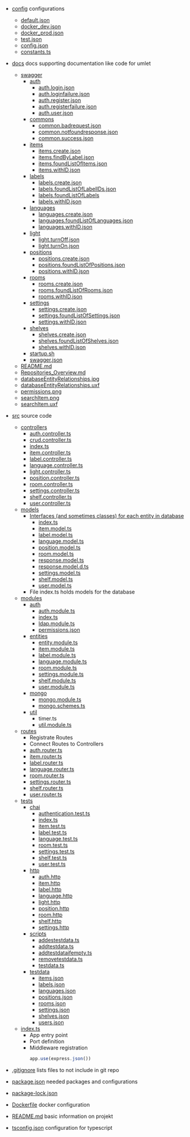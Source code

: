 * [config](https://github.com/PBL-Pick-By-Light/BE-Backend/tree/main/config) configurations
  * [default.json](https://github.com/PBL-Pick-By-Light/BE-Backend/tree/main/config/default.json)
  * [docker_dev.json](https://github.com/PBL-Pick-By-Light/BE-Backend/tree/main/config/docker_dev.json)
  * [docker_prod.json](https://github.com/PBL-Pick-By-Light/BE-Backend/tree/main/config/docker_prod.json)
  * [test.json](https://github.com/PBL-Pick-By-Light/BE-Backend/tree/main/config/test.json)
  * [config.json](https://github.com/PBL-Pick-By-Light/BE-Backend/blob/development/src/config/config.json)
  * [constants.ts](https://github.com/PBL-Pick-By-Light/BE-Backend/blob/development/src/config/constants.ts)
* [docs](https://github.com/PBL-Pick-By-Light/BE-Backend/tree/main/docs) docs supporting documentation like code for umlet
  * [swagger](https://github.com/PBL-Pick-By-Light/BE-Backend/tree/main/docs/swagger)
    * [auth](https://github.com/PBL-Pick-By-Light/BE-Backend/tree/main/docs/swagger/auth)
      * [auth.login.json](https://github.com/PBL-Pick-By-Light/BE-Backend/tree/main/docs/swagger/auth/auth.login.json)
      * [auth.loginfailure.json](https://github.com/PBL-Pick-By-Light/BE-Backend/tree/main/docs/swagger/auth/auth.loginfailure.json)
      * [auth.register.json](https://github.com/PBL-Pick-By-Light/BE-Backend/tree/main/docs/swagger/auth/auth.register.json)
      * [auth.registerfailure.json](https://github.com/PBL-Pick-By-Light/BE-Backend/tree/main/docs/swagger/auth/auth.registerfailure.json)
      * [auth.user.json](https://github.com/PBL-Pick-By-Light/BE-Backend/tree/main/docs/swagger/auth/auth.user.json)
    * [commons](https://github.com/PBL-Pick-By-Light/BE-Backend/tree/main/docs/swagger/commons)
      * [common.badrequest.json](https://github.com/PBL-Pick-By-Light/BE-Backend/tree/main/docs/swagger/commons/common.badrequest.json)
      * [common.notfoundresponse.json](https://github.com/PBL-Pick-By-Light/BE-Backend/tree/main/docs/swagger/commons/common.notfoundresponse.json)
      * [common.success.json](https://github.com/PBL-Pick-By-Light/BE-Backend/tree/main/docs/swagger/commons/common.success.json)
    * [items](https://github.com/PBL-Pick-By-Light/BE-Backend/tree/main/docs/swagger/items)
      * [items.create.json](https://github.com/PBL-Pick-By-Light/BE-Backend/tree/main/docs/swagger/items/items.create.json)
      * [items.findByLabel.json](https://github.com/PBL-Pick-By-Light/BE-Backend/tree/main/docs/swagger/items/items.findByLabel.json)
      * [items.foundListOfItems.json](https://github.com/PBL-Pick-By-Light/BE-Backend/tree/main/docs/swagger/items/items.foundListOfItems.json)
      * [items.withID.json](https://github.com/PBL-Pick-By-Light/BE-Backend/tree/main/docs/swagger/items/items.withID.json)
    * [labels](https://github.com/PBL-Pick-By-Light/BE-Backend/tree/main/docs/swagger/labels)
      * [labels.create.json](https://github.com/PBL-Pick-By-Light/BE-Backend/tree/main/docs/swagger/labels/labels.create.json)
      * [labels.foundListOfLabelIDs.json](https://github.com/PBL-Pick-By-Light/BE-Backend/tree/main/docs/swagger/labels/labels.foundListOfLabelIDs.json)
      * [labels.foundListOfLabels](https://github.com/PBL-Pick-By-Light/BE-Backend/tree/main/docs/swagger/labels/labels.foundListOfLabels)
      * [labels.withID.json](https://github.com/PBL-Pick-By-Light/BE-Backend/tree/main/docs/swagger/labels/labels.withID.json)
    * [languages](https://github.com/PBL-Pick-By-Light/BE-Backend/tree/main/docs/swagger/languages)
      * [languages.create.json](https://github.com/PBL-Pick-By-Light/BE-Backend/tree/main/docs/swagger/languages/languages.create.json)
      * [languages.foundListOfLanguages.json](https://github.com/PBL-Pick-By-Light/BE-Backend/tree/main/docs/swagger/languages/languages.foundListOfLanguages.json)
      * [languages.withID.json](https://github.com/PBL-Pick-By-Light/BE-Backend/tree/main/docs/swagger/languages/languages.withID.json)
    * [light](https://github.com/PBL-Pick-By-Light/BE-Backend/tree/main/docs/swagger/light)
      * [light.turnOff.json](https://github.com/PBL-Pick-By-Light/BE-Backend/tree/main/docs/swagger/light/light.turnOff.json)
      * [light.turnOn.json](https://github.com/PBL-Pick-By-Light/BE-Backend/tree/main/docs/swagger/light/light.turnOn.json)
    * [positions](https://github.com/PBL-Pick-By-Light/BE-Backend/tree/main/docs/swagger/positions)
      * [positions.create.json](https://github.com/PBL-Pick-By-Light/BE-Backend/tree/main/docs/swagger/positions/positions.create.json)
      * [positions.foundListOfPositions.json](https://github.com/PBL-Pick-By-Light/BE-Backend/tree/main/docs/swagger/positions/positions.foundListOfPositions.json)
      * [positions.withID.json](https://github.com/PBL-Pick-By-Light/BE-Backend/tree/main/docs/swagger/positions/positions.withID.json)
    * [rooms](https://github.com/PBL-Pick-By-Light/BE-Backend/tree/main/docs/swagger/rooms)
      * [rooms.create.json](https://github.com/PBL-Pick-By-Light/BE-Backend/tree/main/docs/swagger/rooms/rooms.create.json)
      * [rooms.foundListOfRooms.json](https://github.com/PBL-Pick-By-Light/BE-Backend/tree/main/docs/swagger/rooms/rooms.foundListOfRooms.json)
      * [rooms.withID.json](https://github.com/PBL-Pick-By-Light/BE-Backend/tree/main/docs/swagger/rooms/rooms.withID.json)
    * [settings](https://github.com/PBL-Pick-By-Light/BE-Backend/tree/main/docs/swagger/settings)
      * [settings.create.json](https://github.com/PBL-Pick-By-Light/BE-Backend/tree/main/docs/swagger/settings/settings.create.json)
      * [settings.foundListOfSettings.json](https://github.com/PBL-Pick-By-Light/BE-Backend/tree/main/docs/swagger/settings/settings.foundListOfSettings.json)
      * [settings.withID.json](https://github.com/PBL-Pick-By-Light/BE-Backend/tree/main/docs/swagger/settings/settings.withID.json) 
    * [shelves](https://github.com/PBL-Pick-By-Light/BE-Backend/tree/main/docs/swagger/shelves)
      * [shelves.create.json](https://github.com/PBL-Pick-By-Light/BE-Backend/tree/main/docs/swagger/shelves/shelves.create.json)
      * [shelves.foundListOfShelves.json](https://github.com/PBL-Pick-By-Light/BE-Backend/tree/main/docs/swagger/shelves/shelves.foundListOfShelves.json)
      * [shelves.withID.json](https://github.com/PBL-Pick-By-Light/BE-Backend/tree/main/docs/swagger/shelves/shelves.withID.json)
    * [startup.sh](https://github.com/PBL-Pick-By-Light/BE-Backend/tree/main/docs/swagger/startup.sh)
    * [swagger.json](https://github.com/PBL-Pick-By-Light/BE-Backend/tree/main/docs/swagger/swagger.json)
  * [README.md](https://github.com/PBL-Pick-By-Light/BE-Backend/blob/development/docs/README.md)
  * [Repositories_Overview.md](https://github.com/PBL-Pick-By-Light/BE-Backend/blob/development/docs/Repositories_Overview.md)
  * [databaseEntityRelationships.jpg](https://github.com/PBL-Pick-By-Light/BE-Backend/blob/development/docs/databaseEntityRelationships.jpg)
  * [databaseEntityRelationships.uxf](https://github.com/PBL-Pick-By-Light/BE-Backend/tree/main/docs/wiki/images/databaseEntityRelationships.uxf)
  * [permissions.png](https://github.com/PBL-Pick-By-Light/BE-Backend/blob/development/docs/permissions.png)
  * [searchItem.png](https://github.com/PBL-Pick-By-Light/BE-Backend/blob/development/docs/searchItem.png)
  * [searchItem.uxf](https://github.com/PBL-Pick-By-Light/BE-Backend/tree/main/docs/wiki/images/searchItem.uxf)
* [src](https://github.com/PBL-Pick-By-Light/BE-Backend/tree/main/src) source code
  
  * [controllers](https://github.com/PBL-Pick-By-Light/BE-Backend/tree/main/src/controllers)
      * [auth.controller.ts](https://github.com/PBL-Pick-By-Light/BE-Backend/blob/development/src/controllers/auth.controller.ts)
      * [crud.controller.ts](https://github.com/PBL-Pick-By-Light/BE-Backend/blob/development/src/controllers/crud.controller.ts)
      * [index.ts](https://github.com/PBL-Pick-By-Light/BE-Backend/blob/development/src/controllers/index.ts)
      * [item.controller.ts](https://github.com/PBL-Pick-By-Light/BE-Backend/blob/development/src/controllers/item.controller.ts)
      * [label.controller.ts](https://github.com/PBL-Pick-By-Light/BE-Backend/blob/development/src/controllers/label.controller.ts)
      * [language.controller.ts](https://github.com/PBL-Pick-By-Light/BE-Backend/blob/development/src/controllers/language.controller.ts)
      * [light.controller.ts](https://github.com/PBL-Pick-By-Light/BE-Backend/blob/development/src/controllers/light.controller.ts)
      * [position.controller.ts](https://github.com/PBL-Pick-By-Light/BE-Backend/blob/development/src/controllers/position.controller.ts)
      * [room.controller.ts](https://github.com/PBL-Pick-By-Light/BE-Backend/blob/development/src/controllers/room.controller.ts)
      * [settings.controller.ts](https://github.com/PBL-Pick-By-Light/BE-Backend/blob/development/src/controllers/settings.controller.ts)
      * [shelf.controller.ts](https://github.com/PBL-Pick-By-Light/BE-Backend/blob/development/src/controllers/shelf.controller.ts)
      * [user.controller.ts](https://github.com/PBL-Pick-By-Light/BE-Backend/blob/development/src/controllers/user.controller.ts)
  * [models](https://github.com/PBL-Pick-By-Light/BE-Backend/tree/main/src/models)
      * [Interfaces (and sometimes classes) for each entity in database](https://github.com/PBL-Pick-By-Light/BE-Backend/blob/development/src/models)
          * [index.ts](https://github.com/PBL-Pick-By-Light/BE-Backend/blob/development/models/index.ts)
          * [item.model.ts](https://github.com/PBL-Pick-By-Light/BE-Backend/blob/development/src/models/item.model.ts)
          * [label.model.ts](https://github.com/PBL-Pick-By-Light/BE-Backend/blob/development/src/models/label.model.ts)
          * [language.model.ts](https://github.com/PBL-Pick-By-Light/BE-Backend/blob/development/src/models/language.model.ts)
          * [position.model.ts](https://github.com/PBL-Pick-By-Light/BE-Backend/blob/development/src/models/position.model.ts)
          * [room.model.ts](https://github.com/PBL-Pick-By-Light/BE-Backend/blob/development/src/models/room.model.ts) 
          * [response.model.ts](https://github.com/PBL-Pick-By-Light/BE-Backend/blob/development/src/models/response.model.ts)
          * [response.model.d.ts](https://github.com/PBL-Pick-By-Light/BE-Backend/blob/development/src/models/response.model.d.ts)
          * [settings.model.ts](https://github.com/PBL-Pick-By-Light/BE-Backend/blob/development/src/models/settings.model.ts)
          * [shelf.model.ts](https://github.com/PBL-Pick-By-Light/BE-Backend/blob/development/src/models/room.model.ts)
          * [user.model.ts](https://github.com/PBL-Pick-By-Light/BE-Backend/blob/development/src/models/user.model.ts)
      * File index.ts holds models for the database
  * [modules](https://github.com/PBL-Pick-By-Light/BE-Backend/tree/main/src/modules)
      * [auth](https://github.com/PBL-Pick-By-Light/BE-Backend/tree/main/src/modules/auth)
        * [auth.module.ts](https://github.com/PBL-Pick-By-Light/BE-Backend/blob/development/src/modules/auth/auth.module.ts)
        * [index.ts](https://github.com/PBL-Pick-By-Light/BE-Backend/blob/development/src/modules/auth/index.ts)
        * [ldap.module.ts](https://github.com/PBL-Pick-By-Light/BE-Backend/blob/development/src/modules/auth/ldap.module.ts)
        * [permissions.json](https://github.com/PBL-Pick-By-Light/BE-Backend/blob/development/src/modules/auth/permissions.json)
      * [entities](https://github.com/PBL-Pick-By-Light/BE-Backend/tree/main/src/modules/entities)
        * [entity.module.ts](https://github.com/PBL-Pick-By-Light/BE-Backend/blob/development/src/modules/entities/entity.module.ts)
        * [item.module.ts](https://github.com/PBL-Pick-By-Light/BE-Backend/blob/development/src/modules/entities/item.module.ts)
        * [label.module.ts](https://github.com/PBL-Pick-By-Light/BE-Backend/blob/development/src/modules/entities/label.module.ts)
        * [language.module.ts](https://github.com/PBL-Pick-By-Light/BE-Backend/blob/development/src/modules/entities/language.module.ts)
        * [room.module.ts](https://github.com/PBL-Pick-By-Light/BE-Backend/blob/development/src/modules/entities/room.module.ts)
        * [settings.module.ts](https://github.com/PBL-Pick-By-Light/BE-Backend/blob/development/src/modules/entities/settings.module.ts)
        * [shelf.module.ts](https://github.com/PBL-Pick-By-Light/BE-Backend/blob/development/src/modules/entities/shelf.module.ts)
        * [user.module.ts](https://github.com/PBL-Pick-By-Light/BE-Backend/blob/development/src/modules/entities/user.module.ts)
      * [mongo](https://github.com/PBL-Pick-By-Light/BE-Backend/tree/main/src/modules/mongo)
        * [mongo.module.ts](https://github.com/PBL-Pick-By-Light/BE-Backend/blob/development/src/modules/mongo/mongo.module.ts)
        * [mongo.schemes.ts](https://github.com/PBL-Pick-By-Light/BE-Backend/blob/development/src/modules/mongo/mongo.schemes.ts)
      * [util](https://github.com/PBL-Pick-By-Light/BE-Backend/tree/main/src/modules/util)
        * timer.ts
        * [util.module.ts](https://github.com/PBL-Pick-By-Light/BE-Backend/blob/development/src/modules/util/util.module.ts)
  * [routes](https://github.com/PBL-Pick-By-Light/BE-Backend/tree/main/src/routes)
      * Registrate Routes
      * Connect Routes to Controllers
      * [auth.router.ts](https://github.com/PBL-Pick-By-Light/BE-Backend/blob/development/src/routes/auth.router.ts)
      * [item.router.ts](https://github.com/PBL-Pick-By-Light/BE-Backend/blob/development/src/routes/item.router.ts)
      * [label.router.ts](https://github.com/PBL-Pick-By-Light/BE-Backend/blob/development/src/routes/label.router.ts)
      * [language.router.ts](https://github.com/PBL-Pick-By-Light/BE-Backend/blob/development/src/routes/language.router.ts)
      * [room.router.ts](https://github.com/PBL-Pick-By-Light/BE-Backend/blob/development/src/routes/room.router.ts)
      * [settings.router.ts](https://github.com/PBL-Pick-By-Light/BE-Backend/blob/development/src/routes/settings.router.ts)
      * [shelf.router.ts](https://github.com/PBL-Pick-By-Light/BE-Backend/blob/development/src/routes/shelf.router.ts)
      * [user.router.ts](https://github.com/PBL-Pick-By-Light/BE-Backend/blob/development/src/routes/user.router.ts)
  * [tests](https://github.com/PBL-Pick-By-Light/BE-Backend/tree/main/src/tests)
      * [chai](https://github.com/PBL-Pick-By-Light/BE-Backend/tree/main/src/tests/chai)
        * [authentication.test.ts](https://github.com/PBL-Pick-By-Light/BE-Backend/tree/main/src/tests/chai/authentication.test.ts)
        * [index.ts](https://github.com/PBL-Pick-By-Light/BE-Backend/blob/development/src/tests/chai/index.ts)
        * [item.test.ts](https://github.com/PBL-Pick-By-Light/BE-Backend/blob/development/src/tests/chai/item.test.ts)
        * [label.test.ts](https://github.com/PBL-Pick-By-Light/BE-Backend/blob/development/src/tests/chai/label.test.ts)
        * [language.test.ts](https://github.com/PBL-Pick-By-Light/BE-Backend/blob/development/src/tests/chai/language.test.ts)
        * [room.test.ts](https://github.com/PBL-Pick-By-Light/BE-Backend/blob/development/src/tests/chai/room.test.ts)
        * [settings.test.ts](https://github.com/PBL-Pick-By-Light/BE-Backend/blob/development/src/tests/chai/settings.test.ts)
        * [shelf.test.ts](https://github.com/PBL-Pick-By-Light/BE-Backend/blob/development/src/tests/chai/shelf.test.ts)
        * [user.test.ts](https://github.com/PBL-Pick-By-Light/BE-Backend/blob/development/src/tests/chai/user.test.ts)
      * [http](https://github.com/PBL-Pick-By-Light/BE-Backend/tree/main/src/tests/http)
        * [auth.http](https://github.com/PBL-Pick-By-Light/BE-Backend/blob/development/src/tests/http/auth.http)
        * [item.http](https://github.com/PBL-Pick-By-Light/BE-Backend/blob/development/src/tests/http/item.http)
        * [label.http](https://github.com/PBL-Pick-By-Light/BE-Backend/blob/development/src/tests/http/label.http)
        * [language.http](https://github.com/PBL-Pick-By-Light/BE-Backend/blob/development/src/tests/http/language.http)
        * [light.http](https://github.com/PBL-Pick-By-Light/BE-Backend/blob/development/src/tests/http/light.http)
        * [position.http](https://github.com/PBL-Pick-By-Light/BE-Backend/blob/development/src/tests/http/position.http)
        * [room.http](https://github.com/PBL-Pick-By-Light/BE-Backend/blob/development/src/tests/http/room.http)
        * [shelf.http](https://github.com/PBL-Pick-By-Light/BE-Backend/blob/development/src/tests/http/shelf.http)
        * [settings.http](https://github.com/PBL-Pick-By-Light/BE-Backend/blob/development/src/tests/http/settings.http)
      * [scripts](https://github.com/PBL-Pick-By-Light/BE-Backend/tree/main/src/tests/scripts)
        * [addestestdata.ts](https://github.com/PBL-Pick-By-Light/BE-Backend/blob/development/src/tests/scripts/addestestdata.ts)
        * [addtestdata.ts](https://github.com/PBL-Pick-By-Light/BE-Backend/blob/development/src/tests/scripts/addtestdata.ts)
        * [addtestdataifempty.ts](https://github.com/PBL-Pick-By-Light/BE-Backend/blob/development/src/tests/scripts/addtestdataifempty.ts)
        * [removetestdata.ts](https://github.com/PBL-Pick-By-Light/BE-Backend/blob/development/src/tests/scripts/removetestdata.ts)
        * [testdata.ts](https://github.com/PBL-Pick-By-Light/BE-Backend/blob/development/src/tests/scripts/testdata.ts)
      * [testdata](https://github.com/PBL-Pick-By-Light/BE-Backend/tree/main/src/tests/testdata)
        * [items.json](https://github.com/PBL-Pick-By-Light/BE-Backend/tree/main/src/tests/testdata/items.json)
        * [labels.json](https://github.com/PBL-Pick-By-Light/BE-Backend/tree/main/src/tests/testdata/labels.json)
        * [languages.json](https://github.com/PBL-Pick-By-Light/BE-Backend/tree/main/src/tests/testdata/languages.json)
        * [positions.json](https://github.com/PBL-Pick-By-Light/BE-Backend/tree/main/src/tests/testdata/positions.json)
        * [rooms.json](https://github.com/PBL-Pick-By-Light/BE-Backend/tree/main/src/tests/testdata/rooms.json)
        * [settings.json](https://github.com/PBL-Pick-By-Light/BE-Backend/tree/main/src/tests/testdata/settings.json)
        * [shelves.json](https://github.com/PBL-Pick-By-Light/BE-Backend/tree/main/src/tests/testdata/shelves.json)
        * [users.json](https://github.com/PBL-Pick-By-Light/BE-Backend/tree/main/src/tests/testdata/users.json)
  * [index.ts](https://github.com/PBL-Pick-By-Light/BE-Backend/blob/development/src/index.ts)
      * App entry point
      * Port definition
      * Middleware registration
         ```ts
         app.use(express.json())
         ```

* [.gitignore](https://github.com/PBL-Pick-By-Light/BE-Backend/tree/main/.gitignore) lists files to not include in git repo

* [package.json](https://github.com/PBL-Pick-By-Light/BE-Backend/tree/main/package.json) needed packages and configurations
* [package-lock.json](https://github.com/PBL-Pick-By-Light/BE-Backend/tree/main/package-lock.json)

* [Dockerfile](https://github.com/PBL-Pick-By-Light/BE-Backend/tree/main/Dockerfile) docker configuration

* [README.md](https://github.com/PBL-Pick-By-Light/BE-Backend/tree/main/README.md) basic information on projekt

* [tsconfig.json](https://github.com/PBL-Pick-By-Light/BE-Backend/tree/main/tsconfig.json) configuration for typescript

